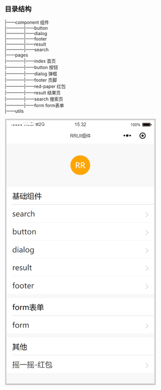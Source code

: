 ## 目录结构

|——component 组件  
|————|——button  
|————|——dialog  
|————|——footer  
|————|——result  
|————|——search  
|——pages   
|————|——index     首页  
|————|——button    按钮  
|————|——dialog    弹框  
|————|——footer    页脚   
|————|——red-paper 红包  
|————|——result    结果页  
|————|——search    搜索页  
|————|——form      form表单  
|——utils  

<img src="images/rrui.gif"/>
